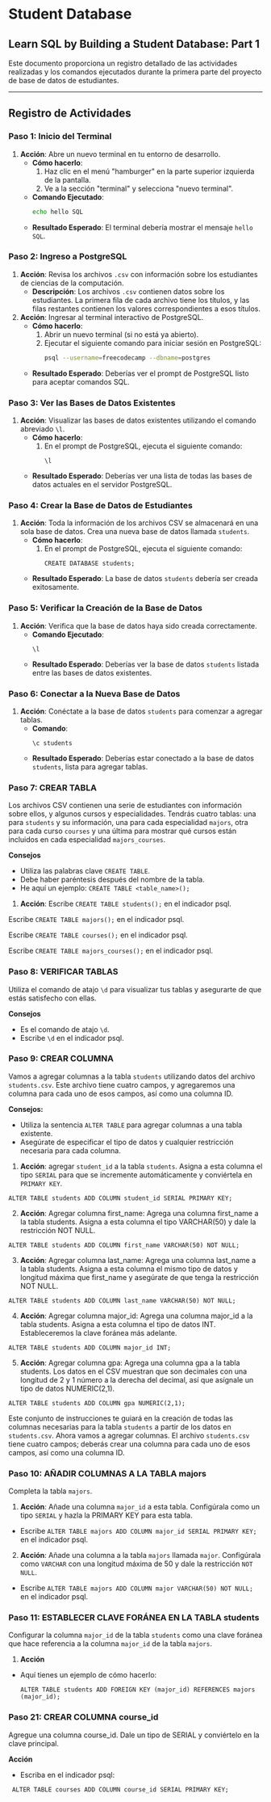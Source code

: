 # Student Database

## Learn SQL by Building a Student Database: Part 1

Este documento proporciona un registro detallado de las actividades realizadas y los comandos ejecutados durante la primera parte del proyecto de base de datos de estudiantes.

---

## Registro de Actividades

### Paso 1: Inicio del Terminal

1. **Acción**: Abre un nuevo terminal en tu entorno de desarrollo.
   - **Cómo hacerlo**:
     1. Haz clic en el menú "hamburger" en la parte superior izquierda de la pantalla.
     2. Ve a la sección "terminal" y selecciona "nuevo terminal".
   - **Comando Ejecutado**:
     ```bash
     echo hello SQL
     ```
   - **Resultado Esperado**: El terminal debería mostrar el mensaje `hello SQL`.

### Paso 2: Ingreso a PostgreSQL

1. **Acción**: Revisa los archivos `.csv` con información sobre los estudiantes de ciencias de la computación.
   - **Descripción**: Los archivos `.csv` contienen datos sobre los estudiantes. La primera fila de cada archivo tiene los títulos, y las filas restantes contienen los valores correspondientes a esos títulos.
2. **Acción**: Ingresar al terminal interactivo de PostgreSQL.
   - **Cómo hacerlo**:
     1. Abrir un nuevo terminal (si no está ya abierto).
     2. Ejecutar el siguiente comando para iniciar sesión en PostgreSQL:
        ```bash
        psql --username=freecodecamp --dbname=postgres
        ```
   - **Resultado Esperado**: Deberías ver el prompt de PostgreSQL listo para aceptar comandos SQL.

### Paso 3: Ver las Bases de Datos Existentes

1. **Acción**: Visualizar las bases de datos existentes utilizando el comando abreviado `\l`.
   - **Cómo hacerlo**:
     1. En el prompt de PostgreSQL, ejecuta el siguiente comando:
        ```psql
        \l
        ```
   - **Resultado Esperado**: Deberías ver una lista de todas las bases de datos actuales en el servidor PostgreSQL.

### Paso 4: Crear la Base de Datos de Estudiantes

1. **Acción**: Toda la información de los archivos CSV se almacenará en una sola base de datos. Crea una nueva base de datos llamada `students`.
   - **Cómo hacerlo**:
     1. En el prompt de PostgreSQL, ejecuta el siguiente comando:
        ```psql
        CREATE DATABASE students;
        ```
   - **Resultado Esperado**: La base de datos `students` debería ser creada exitosamente.

### Paso 5: Verificar la Creación de la Base de Datos

1. **Acción**: Verifica que la base de datos haya sido creada correctamente.
   - **Comando Ejecutado**:
     ```psql
     \l
     ```
   - **Resultado Esperado**: Deberías ver la base de datos `students` listada entre las bases de datos existentes.

### Paso 6: Conectar a la Nueva Base de Datos

1. **Acción**: Conéctate a la base de datos `students` para comenzar a agregar tablas.
   - **Comando**:
     ```psql
     \c students
     ```
   - **Resultado Esperado**: Deberías estar conectado a la base de datos `students`, lista para agregar tablas.

### Paso 7: CREAR TABLA 

Los archivos CSV contienen una serie de estudiantes con información sobre ellos, y algunos cursos y especialidades. Tendrás cuatro tablas: una para `students` y su información, una para cada especialidad `majors`, otra para cada curso `courses` y una última para mostrar qué cursos están incluidos en cada especialidad `majors_courses`. 

**Consejos**
- Utiliza las palabras clave `CREATE TABLE`.
- Debe haber paréntesis después del nombre de la tabla.
- He aquí un ejemplo: `CREATE TABLE <table_name>();`

1. **Acción**:
Escribe `CREATE TABLE students();` en el indicador psql.

Escribe `CREATE TABLE majors();` en el indicador psql.

Escribe `CREATE TABLE courses();` en el indicador psql.

Escribe `CREATE TABLE majors_courses();` en el indicador psql.


### Paso 8: VERIFICAR TABLAS

Utiliza el comando de atajo `\d` para visualizar tus tablas y asegurarte de que estás satisfecho con ellas.

**Consejos**
- Es el comando de atajo `\d`.
- Escribe `\d` en el indicador psql.


### Paso 9: CREAR COLUMNA 

Vamos a agregar columnas a la tabla `students` utilizando datos del archivo `students.csv`. Este archivo tiene cuatro campos, y agregaremos una columna para cada uno de esos campos, así como una columna ID.

**Consejos:**
- Utiliza la sentencia `ALTER TABLE` para agregar columnas a una tabla existente.
- Asegúrate de especificar el tipo de datos y cualquier restricción necesaria para cada columna.

 1. **Acción**: agregar `student_id` a la tabla `students`. Asigna a esta columna el tipo `SERIAL` para que se incremente automáticamente y conviértela en `PRIMARY KEY`.

`ALTER TABLE students ADD COLUMN student_id SERIAL PRIMARY KEY;`

2. **Acción**: Agregar columna first_name: Agrega una columna first_name a la tabla students. Asigna a esta columna el tipo VARCHAR(50) y dale la restricción NOT NULL.

`ALTER TABLE students ADD COLUMN first_name VARCHAR(50) NOT NULL;`

3. **Acción**: Agregar columna last_name: Agrega una columna last_name a la tabla students. Asigna a esta columna el mismo tipo de datos y longitud máxima que first_name y asegúrate de que tenga la restricción NOT NULL.

`ALTER TABLE students ADD COLUMN last_name VARCHAR(50) NOT NULL;`

4. **Acción**: Agregar columna major_id: Agrega una columna major_id a la tabla students. Asigna a esta columna el tipo de datos INT. Estableceremos la clave foránea más adelante.

`ALTER TABLE students ADD COLUMN major_id INT;`

5. **Acción**: Agregar columna gpa: Agrega una columna gpa a la tabla students. Los datos en el CSV muestran que son decimales con una longitud de 2 y 1 número a la derecha del decimal, así que asígnale un tipo de datos NUMERIC(2,1).

`ALTER TABLE students ADD COLUMN gpa NUMERIC(2,1);`

Este conjunto de instrucciones te guiará en la creación de todas las columnas necesarias para la tabla `students` a partir de los datos en `students.csv`.
Ahora vamos a agregar columnas. El archivo `students.csv` tiene cuatro campos; deberás crear una columna para cada uno de esos campos, así como una columna ID. 


### Paso 10: AÑADIR COLUMNAS A LA TABLA majors

Completa la tabla `majors`. 

1. **Acción**: Añade una columna `major_id` a esta tabla. Configúrala como un tipo `SERIAL` y hazla la PRIMARY KEY para esta tabla.

- Escribe `ALTER TABLE majors ADD COLUMN major_id SERIAL PRIMARY KEY;` en el indicador psql.

2. **Acción**: Añade una columna a la tabla `majors` llamada `major`. Configúrala como `VARCHAR` con una longitud máxima de 50 y dale la restricción `NOT NULL`.

- Escribe `ALTER TABLE majors ADD COLUMN major VARCHAR(50) NOT NULL;` en el indicador psql.

### Paso 11: ESTABLECER CLAVE FORÁNEA EN LA TABLA students

Configurar la columna `major_id` de la tabla `students` como una clave foránea que hace referencia a la columna `major_id` de la tabla `majors`.

1. **Acción**
- Aquí tienes un ejemplo de cómo hacerlo:
  ```psql
  ALTER TABLE students ADD FOREIGN KEY (major_id) REFERENCES majors (major_id);
  ```

### Paso 21: CREAR COLUMNA course_id

Agregue una columna course_id. Dale un tipo de SERIAL y conviértelo en la clave principal.

**Acción**
- Escriba en el indicador psql:
 ```psql
  ALTER TABLE courses ADD COLUMN course_id SERIAL PRIMARY KEY;
 ```


  
